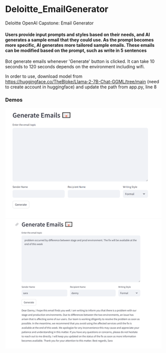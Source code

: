# Deloitte_EmailGenerator

Deloitte OpenAI Capstone: Email Generator

#### Users provide input prompts and styles based on their needs, and AI generates a sample email that they could use. As the prompt becomes more specific, AI generates more tailored sample emails. These emails can be modified based on the prompt, such as write in 5 sentences

Bot generate emails whenever 'Generate' button is clicked. It can take 10 seconds to 120 seconds depends on the environment including wifi.

In order to use, download model from https://huggingface.co/TheBloke/Llama-2-7B-Chat-GGML/tree/main (need to create account in huggingface) and update the path from app.py, line 8


### Demos
![AI Empty Pic](GenAI_Example_empty.png)
![AI Example Pic](GenAI_Example.png)
